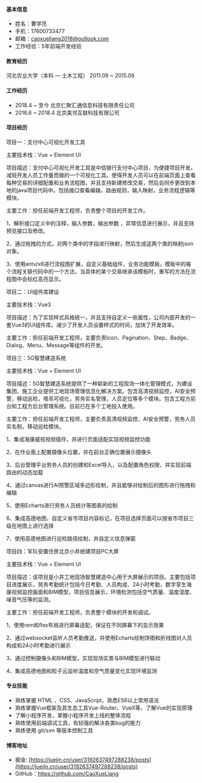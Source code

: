 ####  基本信息

* 姓名：曹学亮
* 手机：17600733477
* 邮箱：caoxueliang2018@outlook.com
* 工作经验：5年前端开发经验

#### 教育经历

河北农业大学（本科 — 土木工程）    2011.09 ~ 2015.06


#### 工作经历

* 2018.4 ~ 至今           北京仁聚汇通信息科技有限责任公司
* 2016.6 ~ 2018.4       北京美邻互联科技有限公司

#### 项目经历

项目一：支付中心可视化开发工具

主要技术栈：Vue + Element UI

项目描述：支付中心可视化开发工具是中信银行支付中心项目，为便捷项目开发，减轻开发人员工作量而做的一个可视化工具。使得开发人员可以在前端页面上查看每种交易的详细配置和业务流程图，并且支持新建修改交易，然后会同步更改到本地的java项目代码中。包括接口查看编辑，路由规则，输入映射，业务流程逻辑等模块。

主要工作：担任前端开发工程师，负责整个项目的开发工作。

1、解析接口定义中的注释，输入参数，输出参数 ，异常信息进行展示，并且支持预览接口及修改。

2、通过拖拽的方式，对两个类中的字段进行映射，然后生成这两个类的映射json对象。

3、使用antv/x6进行流程图扩展，自定义基础组件，业务功能模板。模板中的每个流程关联代码中的一个方法，当具体的某个交易继承该模板时，重写的方法在流程图中会标红高亮显示。



项目二：UI组件库建设

主要技术栈：Vue3

项目描述：为了实现样式风格统一，并且支持自定义一些属性，公司内部开发的一套Vue3的UI组件库。减少了开发人员设置样式的时间，加快了开发效率。

主要工作：担任前端开发工程师，主要负责Icon、Pagination、Step、Badge、Dialog、Menu、Message等组件的开发。



项目三：5G智慧建造系统

主要技术栈：Vue + Element UI

项目描述：5G智慧建造系统提供了一种崭新的工程现场一体化管理模式，为建设集团、施工企业提供工地现场管理信息化解决方案。包含高清视频监控，AI安全预警，移动巡检，塔吊可视化，劳务实名管理，人员定位等多个模块。包含工程方前台和工程方后台管理系统。目前已在多个工地投入使用。

主要工作：担任前端开发工程师，主要负责高清视频监控，AI安全预警，劳务人员实名制，移动巡检模块。

 1、集成海康威视视频插件，并进行页面适配实现视频监控功能

 2、在作业面上配置摄像头位置，并在前台正确位置展示摄像头

 3、后台管理平台劳务人员的创建和Excel导入，以及配置角色权限，并实现前端路由的动态加载

 4、通过canvas进行AI预警区域多边形绘制，并且能够对绘制后的图形进行拖拽和编辑

 5、使用Echarts进行劳务人员统计等图表的绘制

 6、集成高德地图，自定义省市项目内容标记，在项目选择页面可以按省市项目三级在地图上进行选择

 7、使用高德地图进行巡检路径绘制，并自定义信息弹窗



项目四：军队安置住房北京小井统建项目PC大屏

主要技术栈：Vue + Element UI

项目描述：该项目是小井工地现场智慧建造中心用于大屏展示的项目。主要包括项目进度展示，劳务考勤统计包括今日考勤、人员构成、24小时考勤，数字孪生海康视频监控画面和BIM模型，项目信息展示，环境检测包括空气质量、温度湿度、噪音气压等的监测。

主要工作：担任前端开发工程师，负责整个模块的开发和调试。

1、使用rem和flex布局进行屏幕适配，保证在不同屏幕下的显示效果

2、通过websocket监听人员考勤推送，并使用Echarts绘制饼图和折线图对人员构成和24小时考勤进行展示

3、通过控制摄像头和BIM模型，实现现场实景与BIM模型进行联动

4、集成高德地图和粒子云监听温度和空气质量变化实现环境监测

#### 专业技能

* 熟练掌握 HTML 、CSS、JavaScript，熟悉ES6以上常用语法
* 熟练掌握Vue框架及其生态工具Vue-Router、VueX等，了解Vue的实现原理
* 了解小程序开发，掌握小程序开发上线的整体流程
* 熟练使用前端调试工具，有较强的解决各类bug的能力
* 熟练使用 git/svn 等版本控制工具


#### 博客地址

* 掘金: [https://juejin.cn/user/3192637497288238/posts](https://juejin.cn/user/3192637497288238/posts)
* GitHub：https://github.com/CaoXueLiang